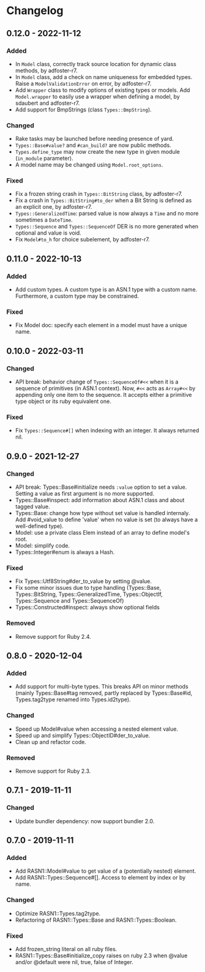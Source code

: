 # Changelog

## 0.12.0 - 2022-11-12

### Added

* In `Model` class, correctly track source location for dynamic class methods, by adfoster-r7.
* In `Model` class, add a check on name uniqueness for embedded types. Raise a `ModelValidationError` on error, by adfoster-r7.
* Add `Wrapper` class to modify options of existing types or models. Add `Model.wrapper` to easily use a wrapper when defining a model, by sdaubert and adfoster-r7.
* Add support for BmpStrings (class `Types::BmpString`).

### Changed

* Rake tasks may be launched before needing presence of yard.
* `Types::Base#value?` and `#can_build?` are now public methods.
* `Types.define_type` may now create the new type in given module (`in_module` parameter).
* A model name may be changed using `Model.root_options`.

### Fixed

* Fix a frozen string crash in `Types::BitString` class, by adfoster-r7.
* Fix a crash in `Types::BitString#to_der` when a Bit String is defined as an explicit one, by adfoster-r7.
* `Types::GeneralizedTime`: parsed value is now always a `Time` and no more sometimes a `DateTime`.
* `Types::Sequence` and `Types::SequenceOf` DER is no more generated when optional and value is void.
* Fix `Model#to_h` for choice subelement, by adfoster-r7.

## 0.11.0 - 2022-10-13

### Added

* Add custom types. A custom type is an ASN.1 type with a custom name. Furthermore, a custom type may be constrained.

### Fixed

* Fix Model doc: specify each element in a model must have a unique name.

## 0.10.0 - 2022-03-11

### Changed

* API break: behavior change of `Types::SequenceOf#<<` when it is a sequence of primitives (in ASN.1 context). Now, `#<<` acts as `Array#<<` by appending only one item to the sequence. It accepts either a primitive type object or its ruby equivalent one.

### Fixed

* Fix `Types::Sequence#[]` when indexing with an integer. It always returned nil.

## 0.9.0 - 2021-12-27

### Changed

* API break: Types::Base#initialize needs `:value` option to set a value. Setting a
  value as first argument is no more supported.
* Types::Base#inspect: add information about ASN.1 class and about tagged value.
* Types::Base: change how type without set value is handled internaly. Add #void_value to define 'value' when no value is set (to always have a well-defined type).
* Model: use a private class Elem instead of an array to define model's root.
* Model: simplify code.
* Types::Integer#enum is always a Hash.

### Fixed

* Fix Types::Utf8String#der_to_value by setting @value.
* Fix some minor issues due to type handling (Types::Base, Types::BitString,
  Types::GeneralizedTime, Types::ObjectIf, Types::Sequence and Types::SequenceOf)
* Types::Constructed#inspect: always show optional fields

### Removed

* Remove support for Ruby 2.4.

## 0.8.0 - 2020-12-04

### Added

* Add support for multi-byte types. This breaks API on minor methods (mainly
  Types::Base#tag removed, partly replaced by Types::Base#id, Types.tag2type renamed into Types.id2type).

### Changed

* Speed up Model#value when accessing a nested element value.
* Speed up and simplify Types::ObjectID#der_to_value.
* Clean up and refactor code.

### Removed

* Remove support for Ruby 2.3.

## 0.7.1 - 2019-11-11

### Changed

* Update bundler dependency: now support bundler 2.0.

## 0.7.0 - 2019-11-11

### Added

* Add RASN1::Model#value to get value of a (potentially nested) element.
* Add RASN1::Types::Sequence#[]. Access to element by index or by name.

### Changed

* Optimize RASN1::Types.tag2type.
* Refactoring of RASN1::Types::Base and RASN1::Types::Boolean.

### Fixed

* Add frozen_string literal on all ruby files.
* RASN1::Types::Base#initialize_copy raises on ruby 2.3 when @value and/or @default were nil, true, false of Integer.

